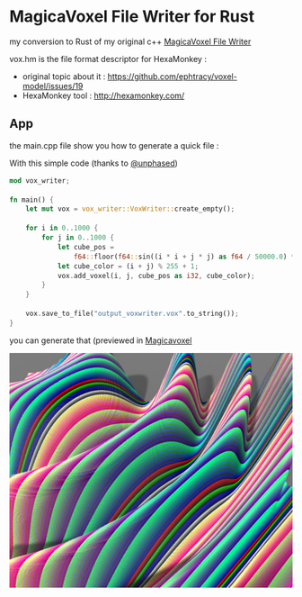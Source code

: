 # MagicaVoxel File Writer for Rust

my conversion to Rust of my original c++ [MagicaVoxel File Writer](https://github.com/aiekick/MagicaVoxel_File_Writer)

vox.hm is the file format descriptor for HexaMonkey :
- original topic about it : https://github.com/ephtracy/voxel-model/issues/19
- HexaMonkey tool : http://hexamonkey.com/

## App

the main.cpp file show you how to generate a quick file :

With this simple code (thanks to [@unphased](https://github.com/unphased))

```rust
mod vox_writer;

fn main() {
    let mut vox = vox_writer::VoxWriter::create_empty();

    for i in 0..1000 {
        for j in 0..1000 {
            let cube_pos =
                f64::floor(f64::sin((i * i + j * j) as f64 / 50000.0) * 150.0) + 150.0;
            let cube_color = (i + j) % 255 + 1;
            vox.add_voxel(i, j, cube_pos as i32, cube_color);
        }
    }

    vox.save_to_file("output_voxwriter.vox".to_string());
}
```

you can generate that (previewed in [Magicavoxel](https://ephtracy.github.io/)

![main](main.jpg)
